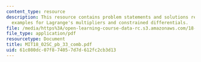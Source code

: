 ```yaml
---
content_type: resource
description: This resource contains problem statements and solutions related to advanced
  examples for Lagrange's multipliers and constrained differentials.
file: /media/https%3A/open-learning-course-data-rc.s3.amazonaws.com/18-02sc-multivariable-calculus-fall-2010/61c080dc07f874057d7d612fc2cb3d13_MIT18_02SC_pb_33_comb.pdf
file_type: application/pdf
resourcetype: Document
title: MIT18_02SC_pb_33_comb.pdf
uid: 61c080dc-07f8-7405-7d7d-612fc2cb3d13
---
```

